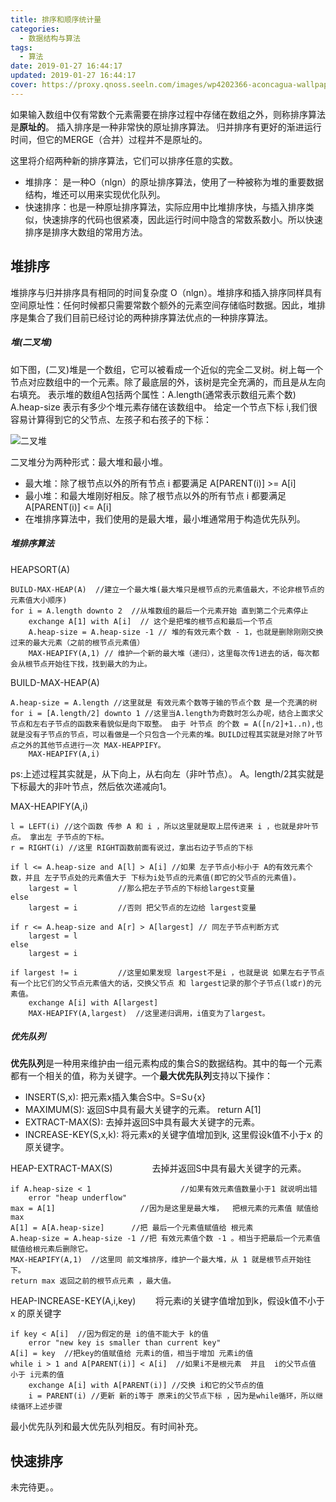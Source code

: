 ```yaml
---
title: 排序和顺序统计量
categories:
  - 数据结构与算法
tags:
  - 算法
date: 2019-01-27 16:44:17
updated: 2019-01-27 16:44:17
cover: https://proxy.qnoss.seeln.com/images/wp4202366-aconcagua-wallpapers.jpg
---
```


如果输入数组中仅有常数个元素需要在排序过程中存储在数组之外，则称排序算法是**原址的**。
插入排序是一种非常快的原址排序算法。
归并排序有更好的渐进运行时间，但它的MERGE（合并）过程并不是原址的。

这里将介绍两种新的排序算法，它们可以排序任意的实数。
- 堆排序： 是一种O（nlgn）的原址排序算法，使用了一种被称为堆的重要数据结构，堆还可以用来实现优化队列。
- 快速排序：也是一种原址排序算法，实际应用中比堆排序快，与插入排序类似，快速排序的代码也很紧凑，因此运行时间中隐含的常数系数小。所以快速排序是排序大数组的常用方法。

## 堆排序
堆排序与归并排序具有相同的时间复杂度 O（nlgn）。堆排序和插入排序同样具有空间原址性：任何时候都只需要常数个额外的元素空间存储临时数据。因此，堆排序是集合了我们目前已经讨论的两种排序算法优点的一种排序算法。

##### 堆(二叉堆)
如下图，(二叉)堆是一个数组，它可以被看成一个近似的完全二叉树。树上每一个节点对应数组中的一个元素。除了最底层的外，该树是完全充满的，而且是从左向右填充。
表示堆的数组A包括两个属性：A.length(通常表示数组元素个数) A.heap-size 表示有多少个堆元素存储在该数组中。
给定一个节点下标 i,我们很容易计算得到它的父节点、左孩子和右孩子的下标：

![二叉堆](https://proxy.qnoss.seeln.com/images/erchadui.png)

二叉堆分为两种形式：最大堆和最小堆。
- 最大堆：除了根节点以外的所有节点 i 都要满足 A[PARENT(i)] >= A[i]
- 最小堆：和最大堆刚好相反。除了根节点以外的所有节点 i 都要满足 A[PARENT(i)] <= A[i]
- 在堆排序算法中，我们使用的是最大堆，最小堆通常用于构造优先队列。

##### 堆排序算法

HEAPSORT(A)
```
BUILD-MAX-HEAP(A)  //建立一个最大堆(最大堆只是根节点的元素值最大，不论非根节点的元素值大小顺序)
for i = A.length downto 2  //从堆数组的最后一个元素开始 直到第二个元素停止
	exchange A[1] with A[i]  // 这个是把堆的根节点和最后一个节点
	A.heap-size = A.heap-size -1 // 堆的有效元素个数 - 1，也就是删除刚刚交换过来的最大元素（之前的根节点元素值）
	MAX-HEAPIFY(A,1) // 维护一个新的最大堆（递归），这里每次传1进去的话，每次都会从根节点开始往下找，找到最大的为止。
```

BUILD-MAX-HEAP(A)
```
A.heap-size = A.length //这里就是 有效元素个数等于输的节点个数 是一个充满的树
for i = [A.length/2] downto 1 //这里当A.length为奇数时怎么办呢，结合上面求父节点和左右子节点的函数来看貌似是向下取整。 由于 叶节点 的个数 = A([n/2]+1..n),也就是没有子节点的节点，可以看做是一个只包含一个元素的堆。BUILD过程其实就是对除了叶节点之外的其他节点进行一次 MAX-HEAPPIFY。 
	MAX-HEAPIFY(A,i)
```
ps:上述过程其实就是，从下向上，从右向左（非叶节点）。 A。length/2其实就是下标最大的非叶节点，然后依次递减向1。

MAX-HEAPIFY(A,i)
```
l = LEFT(i) //这个函数 传参 A 和 i ，所以这里就是取上层传进来 i ，也就是非叶节点。 拿出左 子节点的下标。
r = RIGHT(i) //这里 RIGHT函数前面有说过，拿出右边子节点的下标

if l <= A.heap-size and A[l] > A[i] //如果 左子节点小标小于 A的有效元素个数，并且 左子节点处的元素值大于 下标为i处节点的元素值(即它的父节点的元素值)。
	largest = l         //那么把左子节点的下标给largest变量
else
	largest = i         //否则 把父节点的左边给 largest变量

if r <= A.heap-size and A[r] > A[largest] // 同左子节点判断方式
	largest = l
else
	largest = i
	
if largest != i	     	//这里如果发现 largest不是i ，也就是说 如果左右子节点有一个比它们的父节点元素值大的话，交换父节点 和 largest记录的那个子节点(l或r)的元素值。
	exchange A[i] with A[largest]
	MAX-HEAPIFY(A,largest)  //这里递归调用，i值变为了largest。
```

##### 优先队列

**优先队列**是一种用来维护由一组元素构成的集合S的数据结构。其中的每一个元素都有一个相关的值，称为关键字。一个**最大优先队列**支持以下操作：
- INSERT(S,x): 把元素x插入集合S中。S=S∪{x}
- MAXIMUM(S): 返回S中具有最大关键字的元素。 return A[1]
- EXTRACT-MAX(S): 去掉并返回S中具有最大关键字的元素。
- INCREASE-KEY(S,x,k): 将元素x的关键字值增加到k, 这里假设k值不小于x 的原关键字。

HEAP-EXTRACT-MAX(S) &nbsp;&nbsp;&nbsp;&nbsp;&nbsp;&nbsp;&nbsp;&nbsp;&nbsp;&nbsp;&nbsp;&nbsp;&nbsp;&nbsp;&nbsp;去掉并返回S中具有最大关键字的元素。
```
if A.heap-size < 1                    //如果有效元素值数量小于1 就说明出错
	error "heap underflow"
max = A[1]                   //因为是这里是最大堆，  把根元素的元素值 赋值给 max
A[1] = A[A.heap-size]      //把 最后一个元素值赋值给 根元素
A.heap-size = A.heap-size -1 //把 有效元素值个数 -1 。相当于把最后一个元素值赋值给根元素后删除它。
MAX-HEAPIFY(A,1)  //这里同 前文堆排序，维护一个最大堆，从 1 就是根节点开始往下。
return max 返回之前的根节点元素 ，最大值。
```

HEAP-INCREASE-KEY(A,i,key)  &nbsp;&nbsp;&nbsp;&nbsp;&nbsp;&nbsp;&nbsp;将元素i的关键字值增加到k，假设k值不小于x 的原关键字
```
if key < A[i]  //因为假定的是 i的值不能大于 k的值
	error "new key is smaller than current key"
A[i] = key  //把key的值赋值给 元素i的值，相当于增加 元素i的值
while i > 1 and A[PARENT(i)] < A[i]  //如果i不是根元素  并且  i的父节点值 小于 i元素的值
	exchange A[i] with A[PARENT(i)] //交换 i和它的父节点的值
    i = PARENT(i) //更新 新的i等于 原来i的父节点下标 ，因为是while循环，所以继续循环上述步骤
```

最小优先队列和最大优先队列相反。有时间补充。

## 快速排序


未完待更。。
